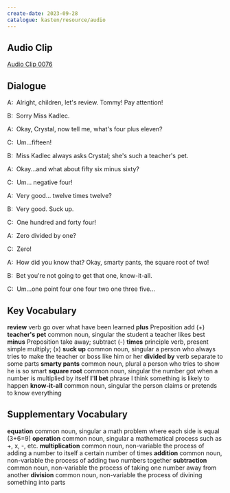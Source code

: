 ```yaml
---
create-date: 2023-09-28
catalogue: kasten/resource/audio
---
```


## Audio Clip
[Audio Clip 0076](https://archive.org/download/englishpod_all/englishpod_0076dg.mp3)

## Dialogue
A:  Alright,    children,   let's review. Tommy! Pay attention!

B:  Sorry Miss Kadlec.

A:  Okay, Crystal, now tell me, what's four plus eleven?

C:  Um...fifteen!

B:  Miss Kadlec always asks Crystal; she's such  a teacher's pet.

A:  Okay...and what about fifty six minus   sixty?

C:  Um... negative four!

A:  Very good... twelve times twelve?

B:  Very  good.  Suck up.

C:  One hundred and forty four!

A:  Zero divided  by one?

C:  Zero!

A:  How did you know that? Okay, smarty pants, the square root  of two!

B:  Bet you're  not going to get that one, know-it-all.

C:  Um...one point four one four two one three five...

## Key Vocabulary
**review**          verb                             go over what have been learned
**plus**            Preposition                      add (+)
**teacher's pet**   common noun, singular            the student a teacher likes best
**minus**           Preposition                      take away; subtract (-)
**times**           principle verb, present simple   multiply; (x)
**suck up**         common noun, singular            a person who always tries to make the teacher or boss like him or her
**divided by**      verb                             separate to some parts
**smarty pants**    common noun, plural              a person who tries to show he is so smart
**square root**     common noun, singular            the number got when a number is multiplied by itself
**I'll bet**        phrase                           I  think something is likely to happen
**know-it-all**     common noun, singular            the person claims or pretends to know everything

## Supplementary Vocabulary
**equation**         common noun, singular       a math problem where each side is equal (3+6=9)
**operation**        common noun, singular       a mathematical process such as +, x, -, etc.
**multiplication**   common noun, non-variable   the process of adding a number to itself a certain number of times
**addition**         common noun, non-variable   the process of adding two numbers together
**subtraction**      common noun, non-variable   the process of taking one number away from another
**division**         common noun, non-variable   the process of divining something into parts
